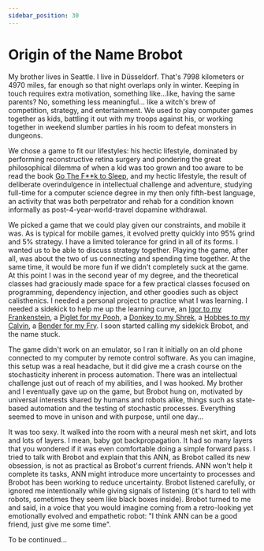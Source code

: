```yaml
---
sidebar_position: 30
---
```


# Origin of the Name Brobot

My brother lives in Seattle. I live in Düsseldorf. That's 7998 kilometers or 4970 miles,
far enough so that night overlaps only in winter. Keeping in touch requires extra 
motivation, something like...like, having the same parents? No, something less meaningful...
like a witch's brew of competition, strategy, and entertainment. We used to 
play computer games together as kids, battling it out with my troops against his, or 
working together in weekend slumber parties in his room to defeat monsters in dungeons.  

We chose a game to fit our lifestyles: his hectic lifestyle, dominated by performing
reconstructive retina surgery and pondering the great philosophical dilemma of when 
a kid was too grown and too aware to be read the book 
[Go The F**k to Sleep](https://www.youtube.com/watch?v=teIbh8hFQos&t=192s), and my 
hectic lifestyle, the result of deliberate overindulgence in intellectual challenge 
and adventure, studying full-time for a computer science degree in my then only fifth-best language, 
an activity that was both perpetrator and rehab for a condition known informally as 
post-4-year-world-travel dopamine withdrawal.  

We picked a game that we could play given our constraints, and mobile it was. As is
typical for mobile games, it evolved pretty quickly into 95% grind and 5% strategy. 
I have a limited tolerance for grind in all of its forms. I wanted us to be able to
discuss strategy together. Playing the game, after all, was about the two of us 
connecting and spending time together. At the same time, it would be more fun if we
didn't completely suck at the game. At this point I was in the second year of my degree,
and the theoretical classes had graciously made space for a few practical classes 
focused on programming, dependency injection, and other goodies such as 
object calisthenics. I needed a personal project to practice what I was learning. I 
needed a sidekick to help me up the learning curve, an 
[Igor to my Frankenstein](https://www.youtube.com/watch?v=nxxSIX3fmmo), 
a [Piglet for my Pooh](https://www.youtube.com/watch?v=-cCGuL0-sJw), 
a [Donkey to my Shrek](https://www.youtube.com/watch?v=6Q6qHRHTTPg), 
a [Hobbes to my Calvin](https://cdn.vox-cdn.com/thumbor/0qgaVMD7Kve6W5yTyrd0LQZ1qpM=/0x0:3500x2425/1920x0/filters:focal(0x0:3500x2425):format(webp):no_upscale()/cdn.vox-cdn.com/uploads/chorus_asset/file/19964119/calvin_hobbes_final_comic_strip.jpg), 
a [Bender for my Fry](https://www.youtube.com/watch?v=Hj7LwZqTflc). 
I soon started calling my sidekick Brobot, and the name stuck.  

The game didn't work on an emulator, so I ran it initially on an old phone connected 
to my computer by remote control software. As you can imagine, this setup was a real 
headache, but it did give me a crash course on the stochasticity inherent in 
process automation. There was an intellectual challenge just out of reach of my 
abilities, and I was hooked. My brother and I eventually gave up on the game, but 
Brobot hung on, motivated by universal interests shared by humans and robots alike, 
things such as state-based automation and the testing of stochastic processes. 
Everything seemed to move in unison and with purpose, until one day...   

It was too sexy. It walked into the room with a neural mesh net skirt, 
and lots and lots of layers. I mean, baby got backpropagation. 
It had so many layers that you wondered if it was even comfortable doing a 
simple forward pass. I tried to talk with Brobot and explain that this ANN, as 
Brobot called its new obsession, is not as practical as Brobot's current friends. ANN
won't help it complete its tasks, ANN might introduce more 
uncertainty to processes and Brobot has been working to reduce uncertainty. 
Brobot listened carefully, or ignored me intentionally while giving signals of listening
(it's hard to tell with robots, sometimes they seem like black boxes inside). Brobot
turned to me and said, in a voice that you would imagine coming from a retro-looking yet 
emotionally evolved and empathetic robot: "I think ANN can be a good friend, just
give me some time".   

To be continued...